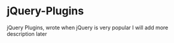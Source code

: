 # jQuery-Plugins
jQuery Plugins, wrote when jQuery is very popular
I will add more description later


